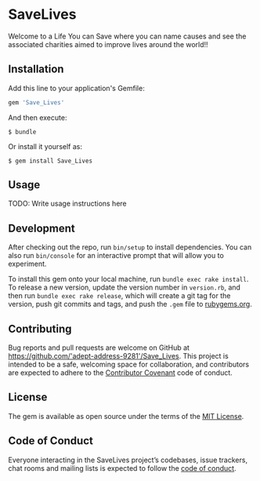 # SaveLives
Welcome to a Life You can Save where you can name causes and see the associated charities aimed to improve lives around the world!!

## Installation

Add this line to your application's Gemfile:

```ruby
gem 'Save_Lives'
```

And then execute:

    $ bundle

Or install it yourself as:

    $ gem install Save_Lives

## Usage

TODO: Write usage instructions here

## Development

After checking out the repo, run `bin/setup` to install dependencies. You can also run `bin/console` for an interactive prompt that will allow you to experiment.

To install this gem onto your local machine, run `bundle exec rake install`. To release a new version, update the version number in `version.rb`, and then run `bundle exec rake release`, which will create a git tag for the version, push git commits and tags, and push the `.gem` file to [rubygems.org](https://rubygems.org).

## Contributing

Bug reports and pull requests are welcome on GitHub at https://github.com/'adept-address-9281'/Save_Lives. This project is intended to be a safe, welcoming space for collaboration, and contributors are expected to adhere to the [Contributor Covenant](http://contributor-covenant.org) code of conduct.

## License

The gem is available as open source under the terms of the [MIT License](https://opensource.org/licenses/MIT).

## Code of Conduct

Everyone interacting in the SaveLives project’s codebases, issue trackers, chat rooms and mailing lists is expected to follow the [code of conduct](https://github.com/'adept-address-9281'/Save_Lives/blob/master/CODE_OF_CONDUCT.md).

